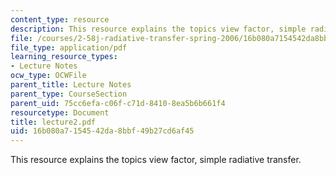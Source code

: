```yaml
---
content_type: resource
description: This resource explains the topics view factor, simple radiative transfer.
file: /courses/2-58j-radiative-transfer-spring-2006/16b080a7154542da8bbf49b27cd6af45_lecture2.pdf
file_type: application/pdf
learning_resource_types:
- Lecture Notes
ocw_type: OCWFile
parent_title: Lecture Notes
parent_type: CourseSection
parent_uid: 75cc6efa-c06f-c71d-8410-8ea5b6b661f4
resourcetype: Document
title: lecture2.pdf
uid: 16b080a7-1545-42da-8bbf-49b27cd6af45
---
```

This resource explains the topics view factor, simple radiative transfer.